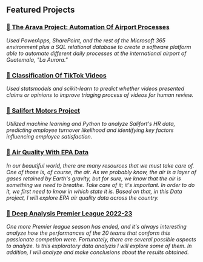 ## Featured Projects

### [📌 The Arava Project: Automation Of Airport Processes](https://github.com/tru17189/Proyecto-arava)  
*Used PowerApps, SharePoint, and the rest of the Microsoft 365 environment plus a SQL relational database to 
create a software platform able to automate different daily processes at the international airport of Guatemala, "La Aurora."* 

### [📌 Classification Of TikTok Videos](https://github.com/tru17189/Classification-of-TikTok-videos)  
*Used statsmodels and scikit-learn to predict whether videos presented claims or opinions to improve triaging process 
of videos for human review.* 

### [📌 Salifort Motors Project](https://github.com/tru17189/salifort-motors-project)  
*Utilized machine learning and Python to analyze Salifort's HR data, predicting employee turnover likelihood and identifying 
key factors influencing employee satisfaction.* 

### [📌 Air Quality With EPA Data](https://github.com/tru17189/Air-quality-with-EPA-data-)  
*In our beautiful world, there are many resources that we must take care of. One of those is, of course, the air. As we probably 
know, the air is a layer of gases retained by Earth's gravity, but for sure, we know that the air is something we need to breathe. 
Take care of it; it's important. In order to do it, we first need to know in which state it is. Based on that, in this Data project, 
I will explore EPA air quality data across the country.* 

### [📌 Deep Analysis Premier League 2022-23](https://github.com/tru17189/Deep-analysis-Premier-League-2022-23)  
*One more Premier league season has ended, and it's always interesting analyze how the performances of the 20 teams that conform 
this passionate competion were. Fortunately, there are several possible aspects to analyze. Is this exploratory data analyzis I 
will explore some of them. In addition, I will analyze and make conclusions about the results obtained.* 
